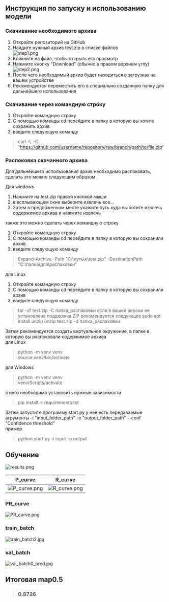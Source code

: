 ## Инструкция по запуску и использованию модели
### Скачивание необходимого архива
1. Откройте репозиторий на GitHub
2. Найдите нужный архив test.zip в списке файлов  
![step1.png](step1.png)
3. Кликните на файл, чтобы открыть его просмотр  
4. Нажмите кнопку "Download" (обычно в правом верхнем углу)  
![step2.png](step2.png)
5. После чего необходимый архив будет находиться в загрузках на вашем устройстве  
6. Рекомендуется переместить его в специально созданную папку для дальнейшего использования

### Cкачивание через командную строку  
1. Откройте командную строку
2. С помощью команды cd перейдите в папку в которую вы хотите сохранить архив
3. введите следующую команду
>curl -L -O "https://github.com/username/repository/raw/branch/path/to/file.zip" 

### Распоковка скачанного архива  
Для дальнейшего использования архив необходимо распоковать, сделать это можно следующим образом  

Для windows 
1. Нажмите на test.zip правой кнопкой мыши  
2. в всплывающем окне выберите извлечь все...
3. Затем в предложенном месте укажите путь куда вы хотите извлечь содержимое архива и нажмите извлечь

также это можно сделать черех командную строку
1. Откройте командную строку
2. С помощью команды cd перейдите в папку в которую вы сохранили архив
3. введите следующую команду
>Expand-Archive -Path "C:\путь\к\test.zip" -DestinationPath "C:\папка\для\распаковки"

для Linux
1. Откройте командную строку
2. С помощью команды cd перейдите в папку в которую вы сохранили архив
3. введите следующую команду
>tar -xf test.zip -C папка_распаковки
если в вашей версии не установлена поддержка ZIP рекомендуется следующее
> sudo apt install unzip
> unzip test.zip -d папка_распаковки

Затем рекомендуется создать виртуальное окружение, в папке в которую вы распоковали содержимое архива   
для Linux
>python -m venv venv  
>source venv/bin/activate

для Windows  
>python -m venv venv  
>venv/Scripts/activate

в него необходимо установить нужные зависимости  
>pip install -r requirements.txt

Затем запустите программу start.py у неё есть передаваемые агрументы -i "input_folder_path" -o "output_folder_path" --conf "Confidence threshold"  
пример  
>python start.py -i input -o output

## Обучение
![results.png](results.png)

**P_curve** | **R_curve**
:-------------------------:|:-------------------------:
| ![P_curve.png](P_curve.png) | ![R_curve.png](R_curve.png) |

### PR_curve
![PR_curve.png](PR_curve.png)

### train_batch
![train_batch2.jpg](train_batch2.jpg) 

### val_batch
![val_batch0_pred.jpg](val_batch0_pred.jpg)

## Итоговая map0.5
> ### 0.8726

